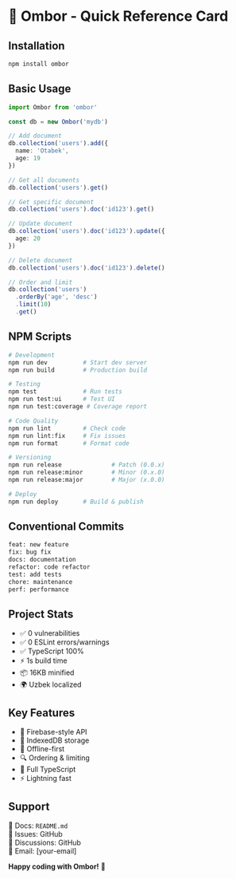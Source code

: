 # 🚀 Ombor - Quick Reference Card

## Installation
```bash
npm install ombor
```

## Basic Usage
```typescript
import Ombor from 'ombor'

const db = new Ombor('mydb')

// Add document
db.collection('users').add({
  name: 'Otabek',
  age: 19
})

// Get all documents
db.collection('users').get()

// Get specific document
db.collection('users').doc('id123').get()

// Update document
db.collection('users').doc('id123').update({
  age: 20
})

// Delete document
db.collection('users').doc('id123').delete()

// Order and limit
db.collection('users')
  .orderBy('age', 'desc')
  .limit(10)
  .get()
```

## NPM Scripts
```bash
# Development
npm run dev          # Start dev server
npm run build        # Production build

# Testing
npm test             # Run tests
npm run test:ui      # Test UI
npm run test:coverage # Coverage report

# Code Quality
npm run lint         # Check code
npm run lint:fix     # Fix issues
npm run format       # Format code

# Versioning
npm run release              # Patch (0.0.x)
npm run release:minor        # Minor (0.x.0)
npm run release:major        # Major (x.0.0)

# Deploy
npm run deploy       # Build & publish
```

## Conventional Commits
```bash
feat: new feature
fix: bug fix
docs: documentation
refactor: code refactor
test: add tests
chore: maintenance
perf: performance
```

## Project Stats
- ✅ 0 vulnerabilities
- ✅ 0 ESLint errors/warnings
- ✅ TypeScript 100%
- ⚡ 1s build time
- 📦 16KB minified
- 🌍 Uzbek localized

## Key Features
- 🔄 Firebase-style API
- 💾 IndexedDB storage
- 📴 Offline-first
- 🔍 Ordering & limiting
- 💪 Full TypeScript
- ⚡ Lightning fast

## Support
📖 Docs: `README.md`  
🐛 Issues: GitHub  
💬 Discussions: GitHub  
📧 Email: [your-email]

**Happy coding with Ombor!** 🎉
